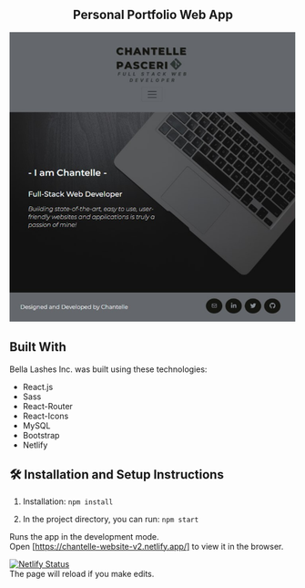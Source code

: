<h2 align="center">
Personal Portfolio Web App <br/>
</h2>

<div align="center">
<img src="./main.jpg" alt="demo"/>
</div>

## Built With

Bella Lashes Inc. was built using these technologies:

- React.js
- Sass
- React-Router
- React-Icons
- MySQL
- Bootstrap
- Netlify

## 🛠 Installation and Setup Instructions

1. Installation: `npm install`

2. In the project directory, you can run: `npm start`

Runs the app in the development mode.\
Open [https://chantelle-website-v2.netlify.app/] to view it in the browser.

[![Netlify Status](https://api.netlify.com/api/v1/badges/2be9d51f-9149-411e-ab7d-8e515dd9103d/deploy-status)](https://app.netlify.com/sites/chantelle-website-v2/deploys)
</br> 
The page will reload if you make edits.

